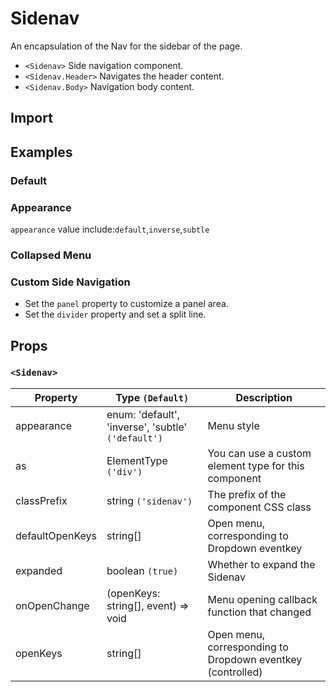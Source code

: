 # Sidenav

An encapsulation of the Nav for the sidebar of the page.

- `<Sidenav>` Side navigation component.
- `<Sidenav.Header>` Navigates the header content.
- `<Sidenav.Body>` Navigation body content.

## Import

<!--{include:(components/sidenav/fragments/import.md)}-->

## Examples

### Default

<!--{include:`basic.md`}-->

### Appearance

`appearance` value include:`default`,`inverse`,`subtle`

<!--{include:`appearance.md`}-->

### Collapsed Menu

<!--{include:`collapsed.md`}-->

### Custom Side Navigation

- Set the `panel` property to customize a panel area.
- Set the `divider` property and set a split line.

<!--{include:`divider-panel.md`}-->

## Props

### `<Sidenav>`

| Property        | Type `(Default)`                                   | Description                                                |
| --------------- | -------------------------------------------------- | ---------------------------------------------------------- |
| appearance      | enum: 'default', 'inverse', 'subtle' `('default')` | Menu style                                                 |
| as              | ElementType `('div')`                              | You can use a custom element type for this component       |
| classPrefix     | string `('sidenav')`                               | The prefix of the component CSS class                      |
| defaultOpenKeys | string[]                                           | Open menu, corresponding to Dropdown eventkey              |
| expanded        | boolean `(true)`                                   | Whether to expand the Sidenav                              |
| onOpenChange    | (openKeys: string[], event) => void                | Menu opening callback function that changed                |
| openKeys        | string[]                                           | Open menu, corresponding to Dropdown eventkey (controlled) |
